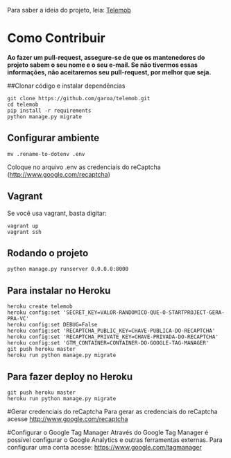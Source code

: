 Para saber a ideia do projeto, leia: [Telemob](https://garoa.net.br/wiki/Telemob)

# Como Contribuir

**Ao fazer um pull-request, assegure-se de que os mantenedores do projeto sabem o seu nome e o seu e-mail. Se não tivermos essas informações, não aceitaremos seu pull-request, por melhor que seja.**

##Clonar código e instalar dependências
```
git clone https://github.com/garoa/telemob.git
cd telemob
pip install -r requirements
python manage.py migrate
```

## Configurar ambiente

```
mv .rename-to-dotenv .env
```
Coloque no arquivo .env as credenciais do reCaptcha (http://www.google.com/recaptcha)

## Vagrant

Se você usa vagrant, basta digitar:

```
vagrant up
vagrant ssh
```

## Rodando o projeto
```
python manage.py runserver 0.0.0.0:8000
```

## Para instalar no Heroku

```
heroku create telemob
heroku config:set 'SECRET_KEY=VALOR-RANDOMICO-QUE-O-STARTPROJECT-GERA-PRA-VC'
heroku config:set DEBUG=False
heroku config:set 'RECAPTCHA_PUBLIC_KEY=CHAVE-PUBLICA-DO-RECAPTCHA'
heroku config:set 'RECAPTCHA_PRIVATE_KEY=CHAVE-PRIVADA-DO-RECAPTCHA'
heroku config:set 'GTM_CONTAINER=CONTAINER-DO-GOOGLE-TAG-MANAGER'
git push heroku master
heroku run python manage.py migrate
```

## Para fazer deploy no Heroku

```
git push heroku master
heroku run python manage.py migrate
```

#Gerar credenciais do reCaptcha
Para gerar as credenciais do reCaptcha acesse http://www.google.com/recaptcha 

#Configurar o Google Tag Manager
Através do Google Tag Manager é possível configurar o Google Analytics e outras ferramentas externas. Para configurar uma conta acesse: https://www.google.com/tagmanager

